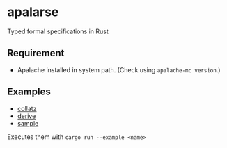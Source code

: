 # apalarse

Typed formal specifications in Rust

## Requirement

- Apalache installed in system path. (Check using `apalache-mc version`.)

## Examples

- [collatz](apalarse/examples/collatz.rs)
- [derive](apalarse/examples/derive.rs)
- [sample](apalarse/examples/sample.rs)

Executes them with `cargo run --example <name>`
